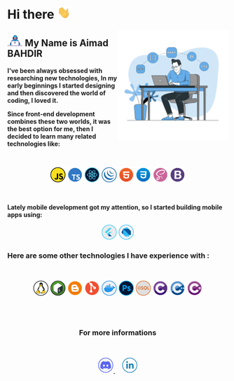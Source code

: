 # <b>Hi there</b> <a href="#"><img src="./assets/Hi.gif" width="30" /></a>
<a href="#"><img align="right" alt="developer" src="./assets/cover.svg" width="50%" /></a>

<h2><a href="#"><img alt="Developer" src="./assets/Developer.gif" width="35" /></a> My Name is Aimad BAHDIR</h2>

**<p>I've been always obsessed with researching new technologies, In my early beginnings I started designing and then discovered the world of coding, I loved it.</p>**
**<p>Since front-end development combines these two worlds, it was the best option for me, then I decided to learn many related technologies like:</p>**
<br>
<p align="center">
    <a href="#"><img alt="JavaScript" title="JavaScript" src="./assets/JavaScript.svg" width="35px"/></a>
    <a href="#"><img alt="TypeScript" title="TypeScript" src="./assets/TypeScript.svg" width="35px"/></a>
    <a href="#"><img alt="ReactJs"  title="ReactJs" src="./assets/ReactJs.svg" width="35px"/></a>
    <a href="#"><img alt="JQuery"  title="JQuery" src="./assets/JQuery.svg" width="35px"/></a>
    <a href="#"><img alt="HTML5"  title="HTML5" src="./assets/HTML.svg" width="35px"/></a>
    <a href="#"><img alt="CSS3"  title="CSS3" src="./assets/CSS.svg" width="35px"/></a>
    <a href="#"><img alt="SASS"  title="SASS" src="./assets/Sass.svg" width="35px"/></a>
    <a href="#"><img alt="Bootstrap"  title="Bootstrap" src="./assets/Bootstrap.svg" width="35px"/></a>
</p>
<br>

**<p>Lately mobile development got my attention, so I started building mobile apps using: </p>**
<p align="center">
    <a href="#"><img alt="Flutter" title="Flutter" src="./assets/Flutter.svg" width="35px"/></a>
    <a href="#"><img alt="Dart" title="Dart" src="./assets/Dart.svg" width="35px"/></a>
</p>


### <b>Here are some other technologies I have experience with :</b>
<br>

<p align="center">
    <a href="#"><img alt="Linux" title="Linux" src="./assets/Linux.svg" width="35px"/></a>
    <a href="#"><img alt="Bash" title="Bash" src="./assets/Bash.svg" width="35px"/></a>
    <a href="#"><img alt="Blogger" title="Blogger" src="./assets/Blogger.svg" width="35px"/></a>
    <a href="#"><img alt="Git" title="Git" src="./assets/Git.svg" width="35px"/></a>
    <a href="#"><img alt="Docker" title="Docker" src="./assets/Docker.svg" width="35px"/></a>
    <a href="#"><img alt="Photoshop" title="Photoshop" src="./assets/Photoshop.svg" width="35px"/></a>
    <a href="#"><img alt="SQL" title="SQL" src="./assets/SQL.svg" width="35px"/></a>
    <a href="#"><img alt="C" title="C Lang" src="./assets/CLang.svg" width="35px"/></a>
    <a href="#"><img alt="C++" title="CPP" src="./assets/CPP.svg" width="35px"/></a>
    <a href="#"><img alt="CSharp" title="C Sharp" src="./assets/CSharp.svg" width="35px"/></a>
</p>
<br>
<br>

### <h3 align="center"><b>For more informations</b></h3>
<br>
<p align="center">
    <a title="Discord" href="https://discord.com/users/IX#7039" taeget="_blank">
        <img alt="Discord" src="./assets/Discord.svg" width="35px"/>
    </a>
    &nbsp;&nbsp;&nbsp;
    <a title="Linkedin" href="https://www.linkedin.com/in/aimadbahdir" taeget="_blank">
        <img alt="Linkedin" src="./assets/Linkedin.svg" width="35px"/>
    </a>
</p>
<br>
<br>